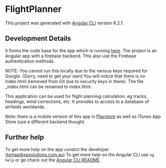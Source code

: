 # FlightPlanner

This project was generated with [Angular CLI](https://github.com/angular/angular-cli) version 6.2.1.

## Development Details

It forms the code base for the app which is running [here](https://flightx-171107.firebaseapp.com). 
The project is an Angular app with a firebase backend. This also use the Firebase authentication methods.

NOTE: You cannot run this locally due to the various keys required for Google. (Sorry, need to get your own)
You will notice that there is no index.html (removed from Git due to security keys in there).
The file _index.html can be renamed to index.html.

This application can be used for flight planning calculation, eg tracks, headings, wind corrections, etc.
It provides to access to a database of airfields worldwide.

Note: there is a mobile version of this app in [Playstore](https://play.google.com/store/apps/details?id=au.com.xpsolutions.flightx) as well as iTunes App Store
(use a different backend though)


## Further help

To get more help on the app conatct the developer (tomas@xpsolutions.com.au)
To get more help on the Angular CLI use `ng help` or go check out the [Angular CLI README](https://github.com/angular/angular-cli/blob/master/README.md).
